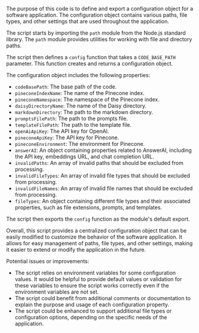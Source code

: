 The purpose of this code is to define and export a configuration object for a software application. The configuration object contains various paths, file types, and other settings that are used throughout the application.

The script starts by importing the `path` module from the Node.js standard library. The `path` module provides utilities for working with file and directory paths.

The script then defines a `config` function that takes a `CODE_BASE_PATH` parameter. This function creates and returns a configuration object.

The configuration object includes the following properties:

- `codeBasePath`: The base path of the code.
- `pineconeIndexName`: The name of the Pinecone index.
- `pineconeNamespace`: The namespace of the Pinecone index.
- `daisyDirectoryName`: The name of the Daisy directory.
- `markdownDirectory`: The path to the markdown directory.
- `promptsFilePath`: The path to the prompts file.
- `templateFilePath`: The path to the template file.
- `openAiApiKey`: The API key for OpenAI.
- `pineconeApiKey`: The API key for Pinecone.
- `pineconeEnvironment`: The environment for Pinecone.
- `answerAI`: An object containing properties related to AnswerAI, including the API key, embeddings URL, and chat completion URL.
- `invalidPaths`: An array of invalid paths that should be excluded from processing.
- `invalidFileTypes`: An array of invalid file types that should be excluded from processing.
- `invalidFileNames`: An array of invalid file names that should be excluded from processing.
- `fileTypes`: An object containing different file types and their associated properties, such as file extensions, prompts, and templates.

The script then exports the `config` function as the module's default export.

Overall, this script provides a centralized configuration object that can be easily modified to customize the behavior of the software application. It allows for easy management of paths, file types, and other settings, making it easier to extend or modify the application in the future.

Potential issues or improvements:

- The script relies on environment variables for some configuration values. It would be helpful to provide default values or validation for these variables to ensure the script works correctly even if the environment variables are not set.
- The script could benefit from additional comments or documentation to explain the purpose and usage of each configuration property.
- The script could be enhanced to support additional file types or configuration options, depending on the specific needs of the application.
